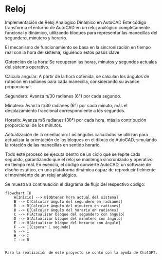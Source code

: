# Reloj

Implementación de Reloj Analógico Dinámico en AutoCAD
Este código transforma el entorno de AutoCAD en un reloj analógico completamente funcional y dinámico, utilizando bloques para representar las manecillas del segundero, minutero y horario.

El mecanismo de funcionamiento se basa en la sincronización en tiempo real con la hora del sistema, siguiendo estos pasos clave:

Obtención de la hora: Se recuperan las horas, minutos y segundos actuales del sistema operativo.

Cálculo angular: A partir de la hora obtenida, se calculan los ángulos de rotación en radianes para cada manecilla, considerando su avance proporcional:

Segundero: Avanza π/30 radianes (6°) por cada segundo.

Minutero: Avanza π/30 radianes (6°) por cada minuto, más el desplazamiento fraccional correspondiente a los segundos.

Horario: Avanza π/6 radianes (30°) por cada hora, más la contribución proporcional de los minutos.

Actualización de la orientación: Los ángulos calculados se utilizan para actualizar la orientación de los bloques en el dibujo de AutoCAD, simulando la rotación de las manecillas en sentido horario.

Todo este proceso se ejecuta dentro de un ciclo que se repite cada segundo, garantizando que el reloj se mantenga sincronizado y operativo en tiempo real. En esencia, el código convierte AutoCAD, un software de diseño estático, en una plataforma dinámica capaz de reproducir fielmente el movimiento de un reloj analógico.

Se muestra a continuación el diagrama de flujo del respectivo código:

```mermaid
flowchart TD
    A[Inicio] --> B[Obtener hora actual del sistema]
    B --> C[Calcular ángulo del segundero en radianes]
    B --> D[Calcular ángulo del minutero en radianes]
    B --> E[Calcular ángulo del horario en radianes]
    C --> F[Actualizar bloque del segundero con ángulo]
    D --> G[Actualizar bloque del minutero con ángulo]
    E --> H[Actualizar bloque del horario con ángulo]
    F --> I[Esperar 1 segundo]
    G --> I
    H --> I
    I --> B


Para la realización de este proyecto se contó con la ayuda de ChatGPT.
